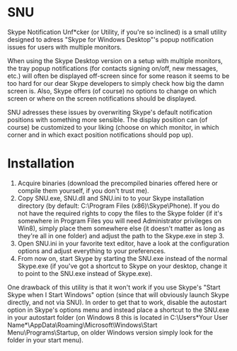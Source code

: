 SNU
===

Skype Notification Unf*cker (or Utility, if you're so inclined) is a small utility designed to adress "Skype for Windows Desktop"'s popup notification issues for users with multiple monitors.

When using the Skype Desktop version on a setup with multiple monitors, the tray popup notifications (for contacts signing on/off, new messages, etc.) will often be displayed off-screen since for some reason it seems to be too hard for our dear Skype developers to simply check how big the damn screen is.
Also, Skype offers (of course) no options to change on which screen or where on the screen notifications should be displayed.

SNU adresses these issues by overwriting Skype's default notification positions with something more sensible. The display position can (of course) be customized to your liking (choose on which monitor, in which corner and in which exact position notifications should pop up).

Installation
============

1. Acquire binaries (download the precompiled binaries offered here or compile them yourself, if you don't trust me).
2. Copy SNU.exe, SNU.dll and SNU.ini to to your Skype installation directory (by default: C:\Program Files (x86)\Skype\Phone).
If you do not have the required rights to copy the files to the Skype folder (if it's somewhere in Program Files you will need Administrator privileges on Win8), simply place them somewhere else (it doesn't matter as long as they're all in one folder) and adjust the path to the Skype.exe in step 3.
3. Open SNU.ini in your favorite text editor, have a look at the configuration options and adjust everything to your preferences.
4. From now on, start Skype by starting the SNU.exe instead of the normal Skype.exe (if you've got a shortcut to Skype on your desktop, change it to point to the SNU.exe instead of Skype.exe).

One drawback of this utility is that it won't work if you use Skype's "Start Skype when I Start Windows" option (since that will obviously launch Skype directly, and not via SNU).
In order to get that to work, disable the autostart option in Skype's options menu and instead place a shortcut to the SNU.exe in your autostart folder (on Windows 8 this is located in C:\Users\*Your User Name*\AppData\Roaming\Microsoft\Windows\Start Menu\Programs\Startup, on older Windows version simply look for the folder in your start menu).
